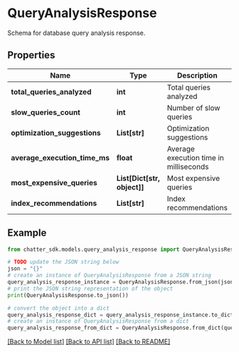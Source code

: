 # QueryAnalysisResponse

Schema for database query analysis response.

## Properties

Name | Type | Description | Notes
------------ | ------------- | ------------- | -------------
**total_queries_analyzed** | **int** | Total queries analyzed | 
**slow_queries_count** | **int** | Number of slow queries | 
**optimization_suggestions** | **List[str]** | Optimization suggestions | 
**average_execution_time_ms** | **float** | Average execution time in milliseconds | 
**most_expensive_queries** | **List[Dict[str, object]]** | Most expensive queries | 
**index_recommendations** | **List[str]** | Index recommendations | 

## Example

```python
from chatter_sdk.models.query_analysis_response import QueryAnalysisResponse

# TODO update the JSON string below
json = "{}"
# create an instance of QueryAnalysisResponse from a JSON string
query_analysis_response_instance = QueryAnalysisResponse.from_json(json)
# print the JSON string representation of the object
print(QueryAnalysisResponse.to_json())

# convert the object into a dict
query_analysis_response_dict = query_analysis_response_instance.to_dict()
# create an instance of QueryAnalysisResponse from a dict
query_analysis_response_from_dict = QueryAnalysisResponse.from_dict(query_analysis_response_dict)
```
[[Back to Model list]](../README.md#documentation-for-models) [[Back to API list]](../README.md#documentation-for-api-endpoints) [[Back to README]](../README.md)


